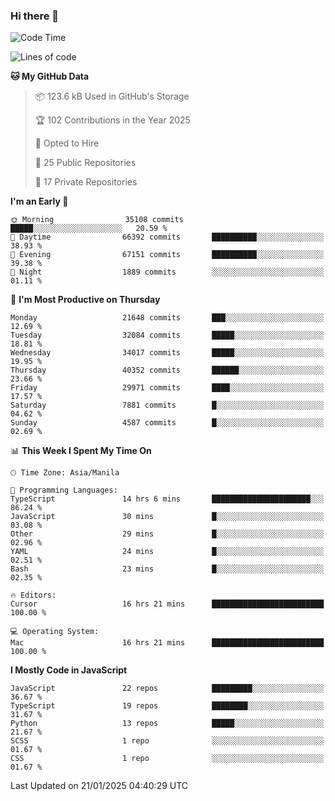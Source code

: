 ### Hi there 👋

<!--START_SECTION:waka-->
![Code Time](http://img.shields.io/badge/Code%20Time-1%2C404%20hrs%208%20mins-blue)

![Lines of code](https://img.shields.io/badge/From%20Hello%20World%20I%27ve%20Written-64.9%20million%20lines%20of%20code-blue)

**🐱 My GitHub Data** 

> 📦 123.6 kB Used in GitHub's Storage 
 > 
> 🏆 102 Contributions in the Year 2025
 > 
> 💼 Opted to Hire
 > 
> 📜 25 Public Repositories 
 > 
> 🔑 17 Private Repositories 
 > 
**I'm an Early 🐤** 

```text
🌞 Morning                35108 commits       █████░░░░░░░░░░░░░░░░░░░░   20.59 % 
🌆 Daytime                66392 commits       ██████████░░░░░░░░░░░░░░░   38.93 % 
🌃 Evening                67151 commits       ██████████░░░░░░░░░░░░░░░   39.38 % 
🌙 Night                  1889 commits        ░░░░░░░░░░░░░░░░░░░░░░░░░   01.11 % 
```
📅 **I'm Most Productive on Thursday** 

```text
Monday                   21648 commits       ███░░░░░░░░░░░░░░░░░░░░░░   12.69 % 
Tuesday                  32084 commits       █████░░░░░░░░░░░░░░░░░░░░   18.81 % 
Wednesday                34017 commits       █████░░░░░░░░░░░░░░░░░░░░   19.95 % 
Thursday                 40352 commits       ██████░░░░░░░░░░░░░░░░░░░   23.66 % 
Friday                   29971 commits       ████░░░░░░░░░░░░░░░░░░░░░   17.57 % 
Saturday                 7881 commits        █░░░░░░░░░░░░░░░░░░░░░░░░   04.62 % 
Sunday                   4587 commits        █░░░░░░░░░░░░░░░░░░░░░░░░   02.69 % 
```


📊 **This Week I Spent My Time On** 

```text
🕑︎ Time Zone: Asia/Manila

💬 Programming Languages: 
TypeScript               14 hrs 6 mins       ██████████████████████░░░   86.24 % 
JavaScript               30 mins             █░░░░░░░░░░░░░░░░░░░░░░░░   03.08 % 
Other                    29 mins             █░░░░░░░░░░░░░░░░░░░░░░░░   02.96 % 
YAML                     24 mins             █░░░░░░░░░░░░░░░░░░░░░░░░   02.51 % 
Bash                     23 mins             █░░░░░░░░░░░░░░░░░░░░░░░░   02.35 % 

🔥 Editors: 
Cursor                   16 hrs 21 mins      █████████████████████████   100.00 % 

💻 Operating System: 
Mac                      16 hrs 21 mins      █████████████████████████   100.00 % 
```

**I Mostly Code in JavaScript** 

```text
JavaScript               22 repos            █████████░░░░░░░░░░░░░░░░   36.67 % 
TypeScript               19 repos            ████████░░░░░░░░░░░░░░░░░   31.67 % 
Python                   13 repos            █████░░░░░░░░░░░░░░░░░░░░   21.67 % 
SCSS                     1 repo              ░░░░░░░░░░░░░░░░░░░░░░░░░   01.67 % 
CSS                      1 repo              ░░░░░░░░░░░░░░░░░░░░░░░░░   01.67 % 
```




 Last Updated on 21/01/2025 04:40:29 UTC
<!--END_SECTION:waka-->
